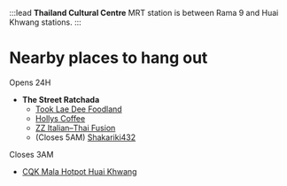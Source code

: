 :::lead
**Thailand Cultural Centre** MRT station is between Rama 9 and Huai Khwang stations.
:::

# Nearby places to hang out

Opens 24H

- **The Street Ratchada**
    - [Took Lae Dee Foodland](https://bingsu.js.org/#2018-08-17-typescript-1)
    - [Hollys Coffee](https://bingsu.js.org/#2022-07-03-shit6)
    - [ZZ Italian–​Thai Fusion](https://bingsu.js.org/#2018-06-01-tencent-10)
    - (Closes 5AM) [Shakariki432](https://bingsu.js.org/#2022-11-09-bkkjs17)

Closes 3AM

- [CQK Mala Hotpot Huai Khwang](https://bingsu.js.org/#2023-03-12-bangkok-open-hack-day)